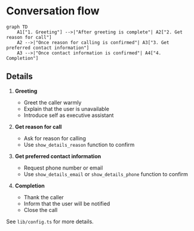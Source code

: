 # Conversation flow

```mermaid
graph TD
    A1["1. Greeting"] -->|"After greeting is complete"| A2["2. Get reason for call"]
    A2 -->|"Once reason for calling is confirmed"| A3["3. Get preferred contact information"]
    A3 -->|"Once contact information is confirmed"| A4["4. Completion"]
``` 

## Details

1. **Greeting**
   - Greet the caller warmly
   - Explain that the user is unavailable
   - Introduce self as executive assistant

2. **Get reason for call**
   - Ask for reason for calling
   - Use `show_details_reason` function to confirm

3. **Get preferred contact information**
   - Request phone number or email
   - Use `show_details_email` or `show_details_phone` function to confirm

4. **Completion**
   - Thank the caller
   - Inform that the user will be notified
   - Close the call

See `lib/config.ts` for more details.